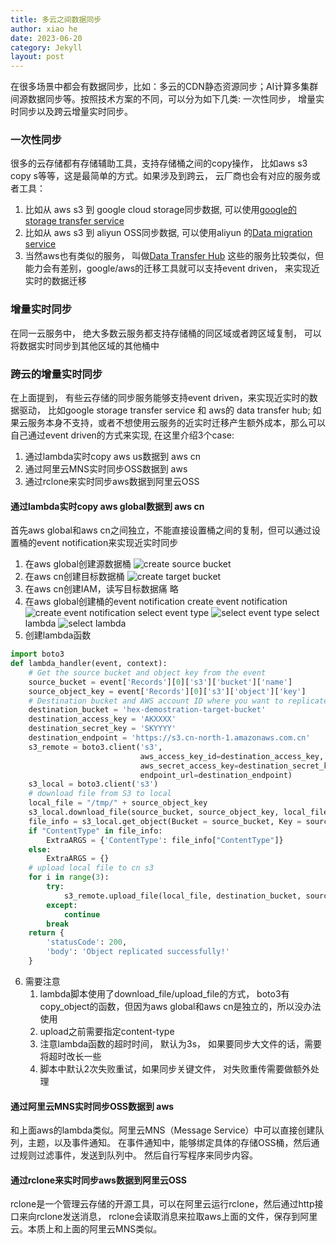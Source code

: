 ```yaml
---
title: 多云之间数据同步
author: xiao he
date: 2023-06-20
category: Jekyll
layout: post
---
```


在很多场景中都会有数据同步，比如：多云的CDN静态资源同步；AI计算多集群间源数据同步等。按照技术方案的不同，可以分为如下几类: 一次性同步， 增量实时同步以及跨云增量实时同步。

### 一次性同步
很多的云存储都有存储辅助工具，支持存储桶之间的copy操作， 比如aws s3 copy s等等，这是最简单的方式。如果涉及到跨云， 云厂商也会有对应的服务或者工具：

1. 比如从 aws s3 到 google cloud storage同步数据, 可以使用[google的storage transfer service](https://cloud.google.com/blog/topics/developers-practitioners/transfer-data-aws-gcp-using-storage-transfer-service)
2. 比如从 aws s3 到 aliyun OSS同步数据, 可以使用aliyun 的[Data migration service](https://help.aliyun.com/document_detail/412201.html)
3. 当然aws也有类似的服务， 叫做[Data Transfer Hub](https://aws.amazon.com/cn/solutions/implementations/data-transfer-hub/)
这些的服务比较类似，但能力会有差别，google/aws的迁移工具就可以支持event driven， 来实现近实时的数据迁移

### 增量实时同步
在同一云服务中， 绝大多数云服务都支持存储桶的同区域或者跨区域复制， 可以将数据实时同步到其他区域的其他桶中

### 跨云的增量实时同步
在上面提到， 有些云存储的同步服务能够支持event driven，来实现近实时的数据驱动， 比如google storage transfer service 和 aws的 data transfer hub;
如果云服务本身不支持，或者不想使用云服务的近实时迁移产生额外成本，那么可以自己通过event driven的方式来实现, 在这里介绍3个case:
1. 通过lambda实时copy aws us数据到 aws cn
2. 通过阿里云MNS实时同步OSS数据到 aws
3. 通过rclone来实时同步aws数据到阿里云OSS

#### 通过lambda实时copy aws global数据到 aws cn
首先aws global和aws cn之间独立，不能直接设置桶之间的复制，但可以通过设置桶的event notification来实现近实时同步
1. 在aws global创建源数据桶
![create source bucket](https://pics.gcs.hexhxiao.com/cross-cloud-replication-case-1/aws-create-source-bucket.png?Expires=1790000000&KeyName=signkey&Signature=q9-D_FN8hh2ny5hMEz-Bx9LMcNg=)
2. 在aws cn创建目标数据桶
![create target bucket](https://pics.gcs.hexhxiao.com/cross-cloud-replication-case-1/aws-create-target-bucket.png?Expires=1790000000&KeyName=signkey&Signature=kw2ddguLoGIMYAxduDmUlIk4Hso=)
3. 在aws cn创建IAM，读写目标数据痛
略
4. 在aws global创建桶的event notification
create event notification
![create event notification](https://pics.gcs.hexhxiao.com/cross-cloud-replication-case-1/aws-create-event-notification.png?Expires=1790000000&KeyName=signkey&Signature=j4IPBfn5cZggxh0dBuMIwzk4YSg=)
select event type
![select event type](https://pics.gcs.hexhxiao.com/cross-cloud-replication-case-1/aws-select-event-type.png?Expires=1790000000&KeyName=signkey&Signature=4SqDVTwqUWNHohIZrOBNNtQrEVg=)
select lambda
![select lambda](https://pics.gcs.hexhxiao.com/cross-cloud-replication-case-1/aws-select-lambda.png?Expires=1790000000&KeyName=signkey&Signature=L_XEkf7j6Lo6KPMR89jSP0SWLG8=)
5. 创建lambda函数
``` python
import boto3
def lambda_handler(event, context):
    # Get the source bucket and object key from the event
    source_bucket = event['Records'][0]['s3']['bucket']['name']
    source_object_key = event['Records'][0]['s3']['object']['key']
    # Destination bucket and AWS account ID where you want to replicate the object
    destination_bucket = 'hex-demostration-target-bucket'
    destination_access_key = 'AKXXXX'
    destination_secret_key = 'SKYYYY'
    destination_endpoint = 'https://s3.cn-north-1.amazonaws.com.cn'  
    s3_remote = boto3.client('s3',
                             aws_access_key_id=destination_access_key,
                             aws_secret_access_key=destination_secret_key,
                             endpoint_url=destination_endpoint)
    s3_local = boto3.client('s3')
    # download file from S3 to local
    local_file = "/tmp/" + source_object_key
    s3_local.download_file(source_bucket, source_object_key, local_file)  
    file_info = s3_local.get_object(Bucket = source_bucket, Key = source_object_key)
    if "ContentType" in file_info:
        ExtraARGS = {'ContentType': file_info["ContentType"]}
    else:
        ExtraARGS = {} 
    # upload local file to cn s3
    for i in range(3):
        try:
            s3_remote.upload_file(local_file, destination_bucket, source_object_key, ExtraArgs = ExtraARGS)
        except:
            continue
        break
    return {
        'statusCode': 200,
        'body': 'Object replicated successfully!'
    }
```

6. 需要注意
    1. lambda脚本使用了download_file/upload_file的方式， boto3有copy_object的函数，但因为aws global和aws cn是独立的，所以没办法使用
    2. upload之前需要指定content-type
    3. 注意lambda函数的超时时间， 默认为3s， 如果要同步大文件的话，需要将超时改长一些
    4. 脚本中默认2次失败重试，如果同步关键文件， 对失败重传需要做额外处理


#### 通过阿里云MNS实时同步OSS数据到 aws
和上面aws的lambda类似。阿里云MNS（Message Service）中可以直接创建队列，主题，以及事件通知。 在事件通知中，能够绑定具体的存储OSS桶，然后通过规则过滤事件，发送到队列中。 然后自行写程序来同步内容。


#### 通过rclone来实时同步aws数据到阿里云OSS
rclone是一个管理云存储的开源工具，可以在阿里云运行rclone，然后通过http接口来向rclone发送消息， rclone会读取消息来拉取aws上面的文件，保存到阿里云。本质上和上面的阿里云MNS类似。
